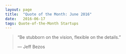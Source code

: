 ```yaml
---
layout:	page
title:	"Quote of the Month: June 2016"
date:	2016-06-17
tags: Quote-of-the-Month Startups
---
```


> “Be stubborn on the vision, flexible on the details.”
> 
> — Jeff Bezos  